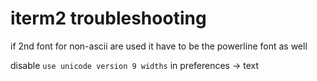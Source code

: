 # iterm2 troubleshooting

if 2nd font for non-ascii are used it have to be the powerline font as well

disable `use unicode version 9 widths` in preferences -> text